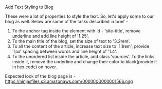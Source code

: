 Add Text Styling to Blog

These were a lot of properties to style the text. So, let's apply some to our blog as well.
Below are some of the tasks described in brief -
1. To the anchor tag inside the element with id - 'site-title', remove underline and add line height of '1.25'.
2. To the main title of the blog, set the size of text to '3.2rem'.
3. To all the content of the article, increase text size to '1.1rem', provide '1px' spacing between words and line height of '1.4'.
4. To the unordered list inside the article, add class 'sources'. To the links inside it, remove the underline and change their color to black(provide it in hex code) on hover.


Expected look of the blog page is - https://ninjasfiles.s3.amazonaws.com/0000000000001566.png 